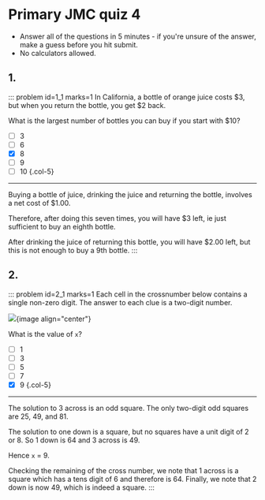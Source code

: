 # Primary JMC quiz 4

* Answer all of the questions in 5 minutes - if you're unsure of the answer, make a guess before you hit submit. 
* No calculators allowed.


## 1.
::: problem id=1_1 marks=1
In California, a bottle of orange juice costs $3, but when you return the bottle, you get $2 back.  

What is the largest number of bottles you can buy if you start with $10?  

* [ ] 3
* [ ] 6
* [x] 8
* [ ] 9
* [ ] 10
{.col-5}

---

Buying a bottle of juice, drinking the juice and returning the bottle, involves a net cost of $1.00.  

Therefore, after doing this seven times, you will have $3 left, ie just sufficient to buy an eighth bottle.  

After drinking the juice of returning this bottle, you will have $2.00 left, but this is not enough to buy a 9th bottle.
:::


## 2.
::: problem id=2_1 marks=1
Each cell in the crossnumber below contains a single non-zero digit. The answer to each clue is a two-digit number.  

![](/resources/primary-jmc-4/5-crossnumber.png){image align="center"} 

What is the value of `x`?

* [ ] 1
* [ ] 3
* [ ] 5
* [ ] 7
* [x] 9
{.col-5}

---

The solution to 3 across is an odd square.  The only two-digit odd squares are 25, 49, and 81.  

The solution to one down is a square, but no squares have a unit digit of 2 or 8. So 1 down is 64 and 3 across is 49.  

Hence `x` = 9.  

Checking the remaining of the cross number, we note that 1 across is a square which has a tens digit of 6 and therefore is 64.  Finally, we note that 2 down is now 49, which is indeed a square.
:::
